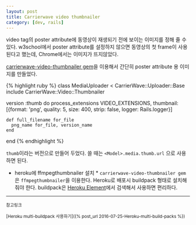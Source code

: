 ```yaml
---
layout: post
title: Carrierwave video thumbnailer
category: [dev, rails]
---
```


video tag의 poster attribute에 동영상이 재생되기 전에 보이는 이미지를 정해 줄 수 있다.
w3school에서 poster attribute를 설정하지 않으면 동영상의 첫 frame이 사용된다고 했는데, Chrome에서는 이미지가 뜨지않았다.

[carrierwave-video-thumbnailer gem](https://github.com/evrone/carrierwave-video-thumbnailer)을 이용해서 간단히 poster attribute 용 이미지를 만들었다.

{% highlight ruby %}
class MediaUploader < CarrierWave::Uploader::Base
  include CarrierWave::Video::Thumbnailer

  version :thumb do
    process_extensions VIDEO_EXTENSIONS,
                        thumbnail: [{format: 'png',
                                    quality: 5,
                                    size: 400,
                                    strip: false,
                                    logger: Rails.logger}]

    def full_filename for_file
      png_name for_file, version_name
    end
  end
{% endhighlight %}

`thumb`이라는 버전으로 만들어 두었다. 쓸 때는 `<Model>.media.thumb.url` 으로 사용하면 된다.


* heroku에 ffmpegthumbnailer 설치 *
`carrierwave-video-thumbnailer gem`은 `ffmpegthumbnailer`을 이용한다.
Heroku로 배포시 buildpack 형태로 설치해줘야 한다.
buildpack은 [Heroku Element](https://elements.heroku.com/buildpacks/akomic/heroku-buildpack-ffmpegthumbnailer)에서 검색해서 사용하면 편리하다.


-----
<small>참고링크</small>

<small>[Heroku multi-buildpack 사용하기]({% post_url 2016-07-25-Heroku-multi-build-packs %})</small>





